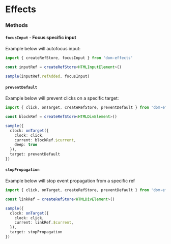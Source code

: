 # Effects

### Methods
#### `focusInput` - Focus specific input

Example below will autofocus input:
```ts
import { createRefStore, focusInput } from 'dom-effects'

const inputRef = createRefStore<HTMLInputElement>()

sample(inputRef.refAdded, focusInput)
```

#### `preventDefault`

Example below will prevent clicks on a specific target:
```ts
import { click, onTarget, createRefStore, preventDefault } from 'dom-effects'

const blockRef = createRefStore<HTMLDivElement>()

sample({
  clock: onTarget({ 
    clock: click, 
    current: blockRef.$current, 
    deep: true 
  }),
  target: preventDefault
})
```

#### `stopPropagation`

Example below will stop event propagation from a specific ref
```ts
import { click, onTarget, createRefStore, preventDefault } from 'dom-effects'

const linkRef = createRefStore<HTMLDivElement>()

sample({
  clock: onTarget({ 
    clock: click, 
    current: linkRef.$current,
  }),
  target: stopPropagation
})
```
